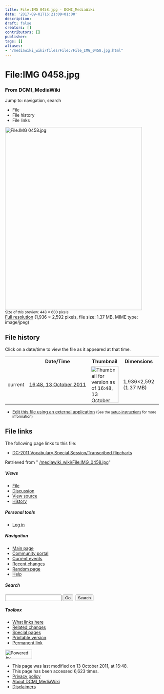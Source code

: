 ```yaml
---
title: File:IMG 0458.jpg - DCMI_MediaWiki
date: '2017-09-01T16:21:09+01:00'
description: 
draft: false
creators: []
contributors: []
publisher: 
tags: []
aliases:
- "/mediawiki_wiki/files/File:/File_IMG_0458.jpg.html"
---
```


<a id="top"></a>
# File:IMG 0458.jpg

### From DCMI\_MediaWiki

Jump to: navigation, search
<!-- start content -->
- File
- File history
- File links

 [<img alt="File:IMG 0458.jpg" src="/images/3/33/IMG_0458.jpg" width="448" height="600">](/mediawiki_wiki/files/IMG_0458.jpg)  
<small>Size of this preview: 448 × 600 pixels</small>  
 [Full resolution](/images/3/33/IMG_0458.jpg)‎ (1,936 × 2,592 pixels, file size: 1.37 MB, MIME type: image/jpeg)
<!-- 
NewPP limit report
Preprocessor node count: 0/1000000
Post-expand include size: 0/2097152 bytes
Template argument size: 0/2097152 bytes
Expensive parser function count: 0/100
-->
## File history

Click on a date/time to view the file as it appeared at that time.

<table class="wikitable filehistory">
  <tr>
    <td></td>
    <th>Date/Time</th>
    <th>Thumbnail</th>
    <th>Dimensions</th>
    <th>User</th>
    <th>Comment</th>
  </tr>
  <tr>
    <td>current</td>
    <td class="filehistory-selected" style="white-space: nowrap;"><a href="/mediawiki_wiki/files/IMG_0458.jpg">16:48, 13 October 2011</a></td>
    <td><a href="/images/3/33/IMG_0458.jpg"><img alt="Thumbnail for version as of 16:48, 13 October 2011" src="/images/3/33/IMG_0458.jpg" width="90" height="120"></a></td>
    <td>1,936×2,592 <span style="white-space: nowrap;">(1.37 MB)</span>
    </td>
    <td>
      <a href="/index.php/User:TomBaker" title="User:TomBaker" class="mw-userlink">TomBaker</a> <span style="white-space: nowrap;"> <span class="mw-usertoollinks">(<a href="/index.php?title=User_talk:TomBaker&amp;action=edit&amp;redlink=1" class="new" title="User talk:TomBaker (page does not exist)">Talk</a> | <a href="/index.php/Special:Contributions/TomBaker" title="Special:Contributions/TomBaker">contribs</a>)</span></span>
    </td>
    <td></td>
  </tr>
</table>

  

- [Edit this file using an external application](/index.php?title=File:IMG_0458.jpg&action=edit&externaledit=true&mode=file "File:IMG 0458.jpg") <small>(See the <a href="http://www.mediawiki.org/wiki/Manual:External_editors" class="external text" rel="nofollow">setup instructions</a> for more information)</small>

## File links

The following page links to this file:

- [DC-2011 Vocabulary Special Session/Transcribed flipcharts](/index.php/DC-2011_Vocabulary_Special_Session/Transcribed_flipcharts "DC-2011 Vocabulary Special Session/Transcribed flipcharts")

Retrieved from " [/mediawiki_wiki/File:IMG\_0458.jpg](/mediawiki_wiki/files/File:/File:IMG_0458.jpg.html)"

<!-- end content -->

##### Views

- [File](/mediawiki_wiki/files/File:/File:IMG_0458.jpg.html "View the file page [c]")
- [Discussion](/index.php?title=File_talk:IMG_0458.jpg&action=edit&redlink=1 "Discussion about the content page [t]")
- [View source](/index.php?title=File:IMG_0458.jpg&action=edit "This page is protected.
You can view its source [e]")
- [History](/index.php?title=File:IMG_0458.jpg&action=history "Past revisions of this page [h]")

##### Personal tools

- [Log in](/index.php?title=Special:UserLogin&returnto=File:IMG_0458.jpg "You are encouraged to log in; however, it is not mandatory [o]")

<script type="text/javascript"> if (window.isMSIE55) fixalpha(); </script>

##### Navigation

- [Main page](/index.php/Main_Page "Visit the main page [z]")
- [Community portal](/index.php/DCMI_MediaWiki:Community_portal "About the project, what you can do, where to find things")
- [Current events](/index.php/DCMI_MediaWiki:Current_events "Find background information on current events")
- [Recent changes](/index.php/Special:RecentChanges "The list of recent changes in the wiki [r]")
- [Random page](/index.php/Special:Random "Load a random page [x]")
- [Help](/index.php/Help:Contents "The place to find out")

##### <label for="searchInput">Search</label>

<form action="/index.php" id="searchform">
				<input type="hidden" name="title" value="Special:Search">
				<input id="searchInput" title="Search DCMI_MediaWiki" accesskey="f" type="search" name="search">
				<input type="submit" name="go" class="searchButton" id="searchGoButton" value="Go" title="Go to a page with this exact name if exists"> 
				<input type="submit" name="fulltext" class="searchButton" id="mw-searchButton" value="Search" title="Search the pages for this text">
			</form>

##### Toolbox

- [What links here](/index.php/Special:WhatLinksHere/File:IMG_0458.jpg "List of all wiki pages that link here [j]")
- [Related changes](/index.php/Special:RecentChangesLinked/File:IMG_0458.jpg "Recent changes in pages linked from this page [k]")
- [Special pages](/index.php/Special:SpecialPages "List of all special pages [q]")
- [Printable version](/index.php?title=File:IMG_0458.jpg&printable=yes "Printable version of this page [p]")
- [Permanent link](/index.php?title=File:IMG_0458.jpg&oldid=1283 "Permanent link to this revision of the page")

<!-- end of the left (by default at least) column -->

 [<img src="/skins/common/images/poweredby_mediawiki_88x31.png" height="31" width="88" alt="Powered by MediaWiki">](http://www.mediawiki.org/)

- This page was last modified on 13 October 2011, at 16:48.
- This page has been accessed 6,623 times.
- [Privacy policy](/index.php/DCMI_MediaWiki:Privacy_policy "DCMI MediaWiki:Privacy policy")
- [About DCMI\_MediaWiki](/index.php/DCMI_MediaWiki:About "DCMI MediaWiki:About")
- [Disclaimers](/index.php/DCMI_MediaWiki:General_disclaimer "DCMI MediaWiki:General disclaimer")

<script>if (window.runOnloadHook) runOnloadHook();</script><!-- Served in 0.460 secs. -->
